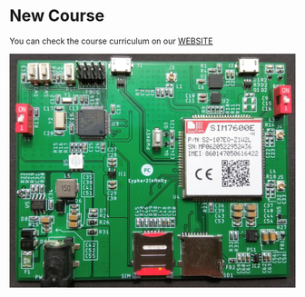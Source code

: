 # New Course

You can check the course curriculum on our [WEBSITE](https://www.cipher2infinity.com/)

![](Hardware%20Images/Course%20Hardware.jpg)

